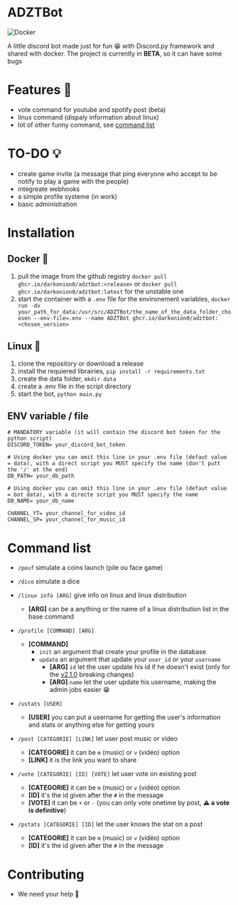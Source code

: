 # ADZTBot

![Docker](https://github.com/DarkOnion0/ADZTBot/workflows/Docker/badge.svg?branch=master)

A little discord bot made just for fun :grin: with Discord.py framework and shared with docker. The project is currently in **BETA**, so it can have some bugs

# Features :rocket:

- vote command for youtube and spotify post (beta)
- linux command (dispaly information about linux)
- lot of other funny command, see [command list](#command-list)

# TO-DO 💡

- create game invite (a message that ping everyone who accept to be notify to play a game with the people)
- integreate webhooks
- a simple profile systeme (in work)
- basic administration

# Installation

## Docker 🐋

1. pull the image from the github registry `docker pull ghcr.io/darkonion0/adztbot:<release>` or `docker pull ghcr.io/darkonion0/adztbot:latest` for the unstable one
2. start the container with a `.env` file for the environement variables, `docker run -dv your_path_for_data:/usr/src/ADZTBot/the_name_of_the_data_folder_choosen --env-file=.env --name ADZTBot ghcr.io/darkonion0/adztbot:<chosen_version>`

## Linux 🐧

1. clone the repository or download a release
2. install the requiered librairies, `pip install -r requirements.txt`
3. create the data folder, `mkdir data`
4. create a .env file in the script directory
5. start the bot, `python main.py`

## ENV variable / file

```env
# MANDATORY variable (it will contain the discord bot token for the python script)
DISCORD_TOKEN= your_discord_bot_token

# Using docker you can omit this line in your .env file (defaut value = data), with a direct script you MUST specify the name (don't putt the '/' at the end)
DB_PATH= your_db_path

# Using docker you can omit this line in your .env file (defaut value = bot_data), with a directe script you MUST specify the name
DB_NAME= your_db_name

CHANNEL_YT= your_channel_for_video_id
CHANNEL_SP= your_channel_for_music_id
```

# Command list

- `/pouf` simulate a coins launch (pile ou face game)

- `/dice` simulate a dice

- `/linux info [ARG]` give info on linux and linux distribution
	- **[ARG]** can be a anything or the name of a linux distribution list in the base command

- `/profile [COMMAND] [ARG]`
	- **[COMMAND]**
		- `init` an argument that create your profile in the database
		- `update` an argument that update your `user_id` or your `username`
    		- **[ARG]** `id` let the user update his id if he doesn't exist (only for the [v2.1.0](https://github.com/DarkOnion0/ADZTBot/releases/tag/v2.2.0) breaking changes)
			- **[ARG]** `name` let the user update his username, making the admin jobs easier :grin:
- `/ustats [USER]`
  - **[USER]** you can put a username for getting the user's information and stats or anything else for getting yours

- `/post [CATEGORIE] [LINK]` let user post music or video
	- **[CATEGORIE]** it can be `m` (music) or `v` (vidéo) option
	- **[LINK]** it is the link you want to share

- `/vote [CATEGORIE] [ID] [VOTE]` let user vote on existing post
	- **[CATEGORIE]** it can be `m` (music) or `v` (vidéo) option
	- **[ID]** it's the id given after the `#` in the message
	- **[VOTE]** it can be `+` or `-` (you can only vote onetime by post, **⚠️ a vote is definitive**)
	
- `/pstats [CATEGORIE] [ID]` let the user knows the stat on a post
	- **[CATEGORIE]** it can be `m` (music) or `v` (vidéo) option
	- **[ID]** it's the id given after the `#` in the message

# Contributing
- We need your help :handshake:
